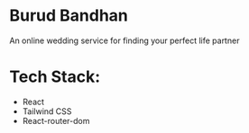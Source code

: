 # Burud Bandhan
An online wedding service for finding your perfect life partner

# Tech Stack:
- React
- Tailwind CSS
- React-router-dom


